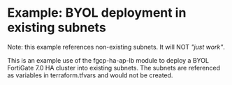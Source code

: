 # Example: BYOL deployment in existing subnets

Note: this example references non-existing subnets. It will NOT *"just work"*.

This is an example use of the fgcp-ha-ap-lb module to deploy a BYOL FortiGate 7.0 HA cluster into existing subnets. The subnets are referenced as variables in terraform.tfvars and would not be created.
